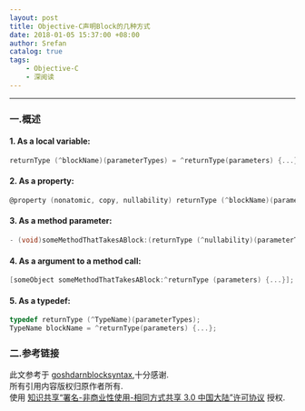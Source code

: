 ```yaml
---
layout: post
title: Objective-C声明Block的几种方式
date: 2018-01-05 15:37:00 +08:00
author: Srefan
catalog: true
tags:
    - Objective-C
    - 深阅读
---
```


***

### 一.概述

#### 1. As a local variable:

```objective-c
returnType (^blockName)(parameterTypes) = ^returnType(parameters) {...};
```

#### 2. As a property:

```objective-c
@property (nonatomic, copy, nullability) returnType (^blockName)(parameterTypes);
```

#### 3. As a method parameter:

```objective-c
- (void)someMethodThatTakesABlock:(returnType (^nullability)(parameterTypes))blockName;
```

#### 4. As a argument to a method call:

```objective-c
[someObject someMethodThatTakesABlock:^returnType (parameters) {...}];
```

#### 5. As a typedef:

```objective-c
typedef returnType (^TypeName)(parameterTypes);
TypeName blockName = ^returnType(parameters) {...};
```

### 二.参考链接

此文参考于 [goshdarnblocksyntax][Link_1],十分感谢.  
所有引用内容版权归原作者所有.  
使用 [知识共享“署名-非商业性使用-相同方式共享 3.0 中国大陆”许可协议][Lisence] 授权.

[Lisence]: https://creativecommons.org/licenses/by-nc-sa/3.0/cn/

[Link_1]: http://goshdarnblocksyntax.com/